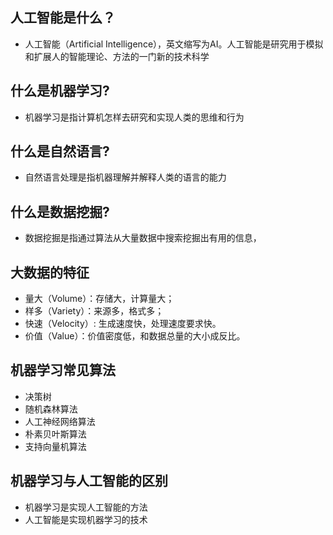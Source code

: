 ## 人工智能是什么？
- 人工智能（Artificial Intelligence），英文缩写为AI。人工智能是研究用于模拟和扩展人的智能理论、方法的一门新的技术科学


## 什么是机器学习?
- 机器学习是指计算机怎样去研究和实现人类的思维和行为

## 什么是自然语言?
-  自然语言处理是指机器理解并解释人类的语言的能力

## 什么是数据挖掘?
- 数据挖掘是指通过算法从大量数据中搜索挖掘出有用的信息，

## 大数据的特征
- 量大（Volume）：存储大，计算量大；
- 样多（Variety）：来源多，格式多；
- 快速（Velocity）: 生成速度快，处理速度要求快。
- 价值（Value）：价值密度低，和数据总量的大小成反比。

## 机器学习常见算法
- 决策树
- 随机森林算法
- 人工神经网络算法
- 朴素贝叶斯算法
- 支持向量机算法

## 机器学习与人工智能的区别
- 机器学习是实现人工智能的方法
- 人工智能是实现机器学习的技术
